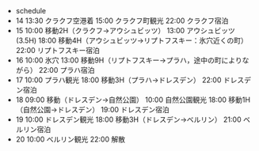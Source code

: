 - schedule
　　
- 14
13:30 クラクフ空港着
15:00 クラクフ町観光
22:00 クラクフ宿泊
- 15
10:00 移動2H（クラクフ→アウシュビッツ）
13:00 アウシュビッツ(3.5H)
18:00 移動4H（アウシュビッツ→リプトフスキー：氷穴近くの町）
22:00 リプトフスキー宿泊
- 16
10:00 氷穴
13:00 移動9H（リプトフスキー→プラハ，途中の町によりながら）
22:00 プラハ宿泊
- 17
10:00 プラハ観光
18:00 移動3H（プラハ→ドレスデン）
22:00 ドレスデン宿泊
- 18
09:00 移動（ドレスデン→自然公園）
10:00 自然公園観光
18:00 移動1H（自然公園→ドレスデン）
19:00 ドレスデン宿泊
- 19
10:00 ドレスデン観光
18:00 移動3H（ドレスデン→ベルリン）
21:00 ベルリン宿泊
- 20
10:00 ベルリン観光
22:00 解散

